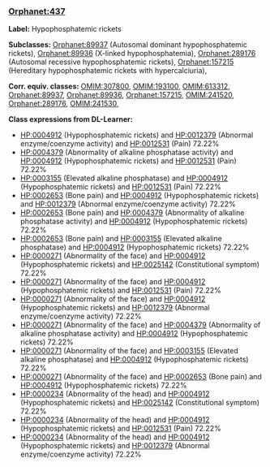 
### [Orphanet:437](http://www.orpha.net/ORDO/Orphanet_437)
**Label:** Hypophosphatemic rickets

**Subclasses:** [Orphanet:89937](http://www.orpha.net/ORDO/Orphanet_89937) (Autosomal dominant hypophosphatemic rickets), [Orphanet:89936](http://www.orpha.net/ORDO/Orphanet_89936) (X-linked hypophosphatemia), [Orphanet:289176](http://www.orpha.net/ORDO/Orphanet_289176) (Autosomal recessive hypophosphatemic rickets), [Orphanet:157215](http://www.orpha.net/ORDO/Orphanet_157215) (Hereditary hypophosphatemic rickets with hypercalciuria), 

**Corr. equiv. classes:** [OMIM:307800](http://purl.obolibrary.org/obo/OMIM_307800), [OMIM:193100](http://purl.obolibrary.org/obo/OMIM_193100), [OMIM:613312](http://purl.obolibrary.org/obo/OMIM_613312), [Orphanet:89937](http://www.orpha.net/ORDO/Orphanet_89937), [Orphanet:89936](http://www.orpha.net/ORDO/Orphanet_89936), [Orphanet:157215](http://www.orpha.net/ORDO/Orphanet_157215), [OMIM:241520](http://purl.obolibrary.org/obo/OMIM_241520), [Orphanet:289176](http://www.orpha.net/ORDO/Orphanet_289176), [OMIM:241530](http://purl.obolibrary.org/obo/OMIM_241530), 

**Class expressions from DL-Learner:**

- [HP:0004912](http://purl.obolibrary.org/obo/HP_0004912) (Hypophosphatemic rickets) and [HP:0012379](http://purl.obolibrary.org/obo/HP_0012379) (Abnormal enzyme/coenzyme activity) and [HP:0012531](http://purl.obolibrary.org/obo/HP_0012531) (Pain) 72.22%
- [HP:0004379](http://purl.obolibrary.org/obo/HP_0004379) (Abnormality of alkaline phosphatase activity) and [HP:0004912](http://purl.obolibrary.org/obo/HP_0004912) (Hypophosphatemic rickets) and [HP:0012531](http://purl.obolibrary.org/obo/HP_0012531) (Pain) 72.22%
- [HP:0003155](http://purl.obolibrary.org/obo/HP_0003155) (Elevated alkaline phosphatase) and [HP:0004912](http://purl.obolibrary.org/obo/HP_0004912) (Hypophosphatemic rickets) and [HP:0012531](http://purl.obolibrary.org/obo/HP_0012531) (Pain) 72.22%
- [HP:0002653](http://purl.obolibrary.org/obo/HP_0002653) (Bone pain) and [HP:0004912](http://purl.obolibrary.org/obo/HP_0004912) (Hypophosphatemic rickets) and [HP:0012379](http://purl.obolibrary.org/obo/HP_0012379) (Abnormal enzyme/coenzyme activity) 72.22%
- [HP:0002653](http://purl.obolibrary.org/obo/HP_0002653) (Bone pain) and [HP:0004379](http://purl.obolibrary.org/obo/HP_0004379) (Abnormality of alkaline phosphatase activity) and [HP:0004912](http://purl.obolibrary.org/obo/HP_0004912) (Hypophosphatemic rickets) 72.22%
- [HP:0002653](http://purl.obolibrary.org/obo/HP_0002653) (Bone pain) and [HP:0003155](http://purl.obolibrary.org/obo/HP_0003155) (Elevated alkaline phosphatase) and [HP:0004912](http://purl.obolibrary.org/obo/HP_0004912) (Hypophosphatemic rickets) 72.22%
- [HP:0000271](http://purl.obolibrary.org/obo/HP_0000271) (Abnormality of the face) and [HP:0004912](http://purl.obolibrary.org/obo/HP_0004912) (Hypophosphatemic rickets) and [HP:0025142](http://purl.obolibrary.org/obo/HP_0025142) (Constitutional symptom) 72.22%
- [HP:0000271](http://purl.obolibrary.org/obo/HP_0000271) (Abnormality of the face) and [HP:0004912](http://purl.obolibrary.org/obo/HP_0004912) (Hypophosphatemic rickets) and [HP:0012531](http://purl.obolibrary.org/obo/HP_0012531) (Pain) 72.22%
- [HP:0000271](http://purl.obolibrary.org/obo/HP_0000271) (Abnormality of the face) and [HP:0004912](http://purl.obolibrary.org/obo/HP_0004912) (Hypophosphatemic rickets) and [HP:0012379](http://purl.obolibrary.org/obo/HP_0012379) (Abnormal enzyme/coenzyme activity) 72.22%
- [HP:0000271](http://purl.obolibrary.org/obo/HP_0000271) (Abnormality of the face) and [HP:0004379](http://purl.obolibrary.org/obo/HP_0004379) (Abnormality of alkaline phosphatase activity) and [HP:0004912](http://purl.obolibrary.org/obo/HP_0004912) (Hypophosphatemic rickets) 72.22%
- [HP:0000271](http://purl.obolibrary.org/obo/HP_0000271) (Abnormality of the face) and [HP:0003155](http://purl.obolibrary.org/obo/HP_0003155) (Elevated alkaline phosphatase) and [HP:0004912](http://purl.obolibrary.org/obo/HP_0004912) (Hypophosphatemic rickets) 72.22%
- [HP:0000271](http://purl.obolibrary.org/obo/HP_0000271) (Abnormality of the face) and [HP:0002653](http://purl.obolibrary.org/obo/HP_0002653) (Bone pain) and [HP:0004912](http://purl.obolibrary.org/obo/HP_0004912) (Hypophosphatemic rickets) 72.22%
- [HP:0000234](http://purl.obolibrary.org/obo/HP_0000234) (Abnormality of the head) and [HP:0004912](http://purl.obolibrary.org/obo/HP_0004912) (Hypophosphatemic rickets) and [HP:0025142](http://purl.obolibrary.org/obo/HP_0025142) (Constitutional symptom) 72.22%
- [HP:0000234](http://purl.obolibrary.org/obo/HP_0000234) (Abnormality of the head) and [HP:0004912](http://purl.obolibrary.org/obo/HP_0004912) (Hypophosphatemic rickets) and [HP:0012531](http://purl.obolibrary.org/obo/HP_0012531) (Pain) 72.22%
- [HP:0000234](http://purl.obolibrary.org/obo/HP_0000234) (Abnormality of the head) and [HP:0004912](http://purl.obolibrary.org/obo/HP_0004912) (Hypophosphatemic rickets) and [HP:0012379](http://purl.obolibrary.org/obo/HP_0012379) (Abnormal enzyme/coenzyme activity) 72.22%


